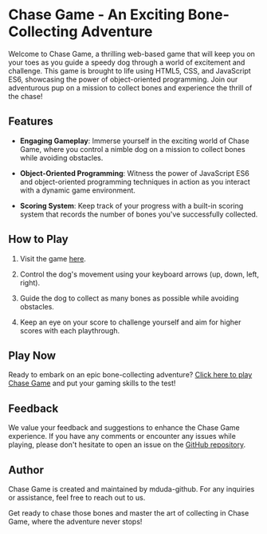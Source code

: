 # Chase Game - An Exciting Bone-Collecting Adventure

Welcome to Chase Game, a thrilling web-based game that will keep you on your toes as you guide a speedy dog through a world of excitement and challenge. This game is brought to life using HTML5, CSS, and JavaScript ES6, showcasing the power of object-oriented programming. Join our adventurous pup on a mission to collect bones and experience the thrill of the chase!

## Features

- **Engaging Gameplay**: Immerse yourself in the exciting world of Chase Game, where you control a nimble dog on a mission to collect bones while avoiding obstacles.

- **Object-Oriented Programming**: Witness the power of JavaScript ES6 and object-oriented programming techniques in action as you interact with a dynamic game environment.

- **Scoring System**: Keep track of your progress with a built-in scoring system that records the number of bones you've successfully collected.

## How to Play

1. Visit the game [here](https://mduda-github.github.io/chase_game/).

2. Control the dog's movement using your keyboard arrows (up, down, left, right).

3. Guide the dog to collect as many bones as possible while avoiding obstacles.

4. Keep an eye on your score to challenge yourself and aim for higher scores with each playthrough.

## Play Now

Ready to embark on an epic bone-collecting adventure? [Click here to play Chase Game](https://mduda-github.github.io/chase_game/) and put your gaming skills to the test!

## Feedback

We value your feedback and suggestions to enhance the Chase Game experience. If you have any comments or encounter any issues while playing, please don't hesitate to open an issue on the [GitHub repository](https://github.com/mduda-github/chase_game).

## Author

Chase Game is created and maintained by mduda-github. For any inquiries or assistance, feel free to reach out to us.

Get ready to chase those bones and master the art of collecting in Chase Game, where the adventure never stops!
